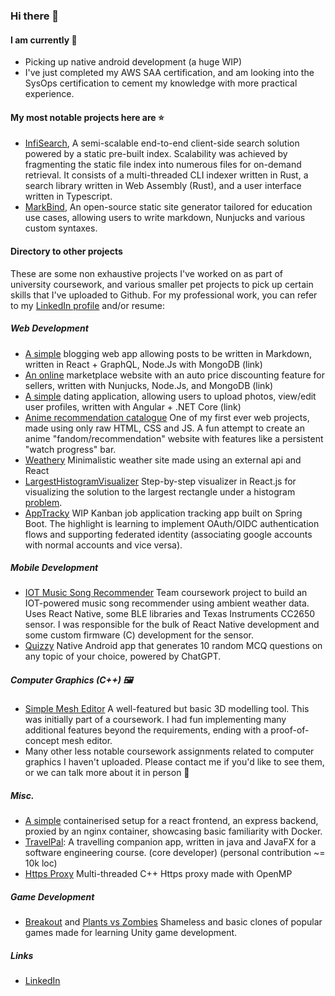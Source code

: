 ### Hi there 👋

#### I am currently 🌱

- Picking up native android development (a huge WIP)
- I've just completed my AWS SAA certification, and am looking into the SysOps certification to cement my knowledge with more practical experience.

#### My most notable projects here are :star:

- [InfiSearch](https://github.com/ang-zeyu/infisearch), A semi-scalable end-to-end client-side search solution powered by a static pre-built index. Scalability was achieved by fragmenting the static file index into numerous files for on-demand retrieval. It consists of a multi-threaded CLI indexer written in Rust, a search library written in Web Assembly (Rust), and a user interface written in Typescript.
- [MarkBind](https://github.com/MarkBind/markbind/pulls?q=is%3Apr+is%3Aclosed+author%3Aang-zeyu), An open-source static site generator tailored for education use cases, allowing users to write markdown, Nunjucks and various custom syntaxes.

#### Directory to other projects

These are some non exhaustive projects I've worked on as part of university coursework, and various smaller pet projects to pick up certain skills that I've uploaded to Github. For my professional work, you can refer to my [LinkedIn profile](https://www.linkedin.com/in/ze-yu-ang-740168162/) and/or resume:

##### Web Development

- [A simple](https://github.com/ang-zeyu/bloggo) blogging web app allowing posts to be written in Markdown, written in React + GraphQL, Node.Js with MongoDB (link)
- [An online](https://github.com/ang-zeyu/buyOn9) marketplace website with an auto price discounting feature for sellers, written with Nunjucks, Node.Js, and MongoDB (link)
- [A simple](https://github.com/ang-zeyu/datingApp) dating application, allowing users to upload photos, view/edit user profiles, written with Angular + .NET Core (link)
- [Anime recommendation catalogue](https://github.com/ang-zeyu/animeRecommendationCatalogue) One of my first ever web projects, made using only raw HTML, CSS and JS. A fun attempt to create an anime "fandom/recommendation" website with features like a persistent "watch progress" bar.
- [Weathery](https://github.com/ang-zeyu/weathery) Minimalistic weather site made using an external api and React
- [LargestHistogramVisualizer](https://github.com/ang-zeyu/LargestHistogramVisualizer) Step-by-step visualizer in React.js for visualizing the solution to the largest rectangle under a histogram [problem](https://www.interviewbit.com/blog/largest-rectangle-in-histogram/).
- [AppTracky](https://github.com/ang-zeyu/AppTracky) WIP Kanban job application tracking app built on Spring Boot. The highlight is learning to implement OAuth/OIDC authentication flows and supporting federated identity (associating google accounts with normal accounts and vice versa).

##### Mobile Development

- [IOT Music Song Recommender](https://github.com/ang-zeyu/IOT-Music-Recommender/commits?author=ang-zeyu) Team coursework project to build an IOT-powered music song recommender using ambient weather data. Uses React Native, some BLE libraries and Texas Instruments CC2650 sensor. I was responsible for the bulk of React Native development and some custom firmware (C) development for the sensor.
- [Quizzy](https://github.com/ang-zeyu/Quizzy) Native Android app that generates 10 random MCQ questions on any topic of your choice, powered by ChatGPT.

##### Computer Graphics (C++) :framed_picture:

- [Simple Mesh Editor](https://github.com/ang-zeyu/Simple-Mesh-Editor) A well-featured but basic 3D modelling tool. This was initially part of a coursework. I had fun implementing many additional features beyond the requirements, ending with a proof-of-concept mesh editor.
- Many other less notable coursework assignments related to computer graphics I haven't uploaded. Please contact me if you'd like to see them, or we can talk more about it in person :slightly_smiling_face:

##### Misc.

- [A simple](https://github.com/ang-zeyu/dockerLinkedContainersTest) containerised setup for a react frontend, an express backend, proxied by an nginx container, showcasing basic familiarity with Docker.
- [TravelPal](https://github.com/ang-zeyu/TravelPal): A travelling companion app, written in java and JavaFX for a software engineering course. (core developer) (personal contribution ~= 10k loc)
- [Https Proxy](https://github.com/ang-zeyu/3103-project/tree/main/assignment1) Multi-threaded C++ Https proxy made with OpenMP

##### Game Development

- [Breakout](https://github.com/ang-zeyu/breakout) and [Plants vs Zombies](https://github.com/ang-zeyu/desolatePlanter) Shameless and basic clones of popular games made for learning Unity game development.

##### Links

- [LinkedIn](https://www.linkedin.com/in/ze-yu-ang-740168162/)

<!--
**ang-zeyu/ang-zeyu** is a ✨ _special_ ✨ repository because its `README.md` (this file) appears on your GitHub profile.

Here are some ideas to get you started:

- 🔭 I’m currently working on ...
- 🌱 I’m currently learning ...
- 👯 I’m looking to collaborate on ...
- 🤔 I’m looking for help with ...
- 💬 Ask me about ...
- 📫 How to reach me: ...
- 😄 Pronouns: ...
- ⚡ Fun fact: ...
-->

